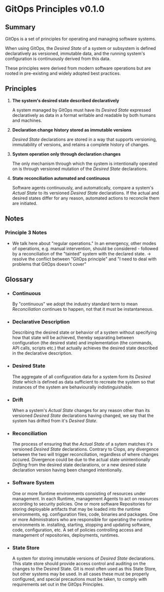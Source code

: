 # GitOps Principles v0.1.0

## Summary

GitOps is a set of principles for operating and managing software systems.

When using GitOps, the _Desired State_ of a system or subsystem is defined declaratively as versioned, immutable data, and the running system's configuration is continuously derived from this data.

These principles were derived from modern software operations but are rooted in pre-existing and widely adopted best practices.

## Principles

1. **The system's desired state described declaratively**

    A system managed by GitOps must have its _Desired State_ expressed declaratively as data in a format writable and readable by both humans and machines.

2. **Declaration change history stored as immutable versions**

    _Desired State_ declarations are stored in a way that supports versioning, immutability of versions, and retains a complete history of changes.

3. **System operation only through declaration changes**

    The only mechanism through which the system is intentionally operated on is through versioned mutation of the _Desired State_ declarations.

4. **State reconciliation automated and continuous**

    Software agents continuously, and automatically, compare a system's _Actual State_ to its versioned _Desired State_ declarations.
    If the actual and desired states differ for any reason, automated actions to reconcile them are initiated.

## Notes

### Principle 3 Notes

- We talk here about "regular operations." In an emergency, other modes of operations, e.g. manual intervention, should be considered - followed by a reconciliation of the "tainted" system with the declared state. → resolve the conflict between "GitOps principle" and "I need to deal with problems that GitOps doesn't cover"

## Glossary

- ### Continuous

    By "continuous" we adopt the industry standard term to mean _Reconciliation_ continues to happen, not that it must be instantaneous.

- ### Declarative Description

    Describing the desired state or behavior of a system without specifying how that state will be achieved, thereby separating between configuration (the desired state) and implementation (the commands, API calls, scripts etc.) that actually achieves the desired state described in the declarative description.

- ### Desired State

    The aggregate of all configuration data for a system form its _Desired State_ which is defined as data sufficient to recreate the system so that instances of the system are behaviourally indistinguishable.

- ### Drift

    When a system's _Actual State_ changes for any reason other than its versioned _Desired State_ declarations having changed, we say that the system has drifted from it's _Desired State_.

- ### Reconciliation

    The process of ensuring that the _Actual State_ of a sytem matches it's versioned _Desired State_ declarations.
    Contrary to CIops, any divergence between the two will trigger reconciliation, regardless of where changes occured.
    Divergence could be due to the actual state unintentionally _Drifting_ from the desired state declarations, or a new desired state declaration version having been changed intentionally.

- ### Software System

    One or more Runtime environments consisting of resources under management.
    In each Runtime, management Agents to act on resources according to security policies.
    One or more software Repositories for storing deployable artifacts that may be loaded into the runtime environments, eg. configuration files, code, binaries and packages.
    One or more Administrators who are responsible for operating the runtime environments ie. installing, starting, stopping and updating software, code, configuration, etc.
    A set of policies controlling access and management of repositories, deployments, runtimes.

- ### State Store

    A system for storing immutable versions of _Desired State_ declarations.
    This state store should provide access control and auditing on the changes to the Desired State.
    Git is most often used as this State Store, but other systems may be used.
    In all cases these must be properly configured, and special precautions must be taken, to comply with requirements set out in the GitOps Principles.
